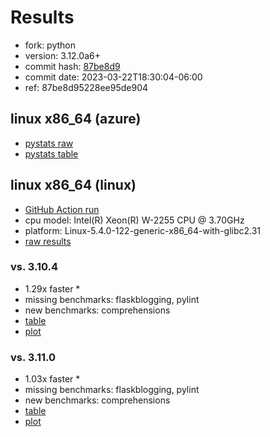 # Results

- fork: python
- version: 3.12.0a6+
- commit hash: [87be8d9](https://github.com/python/cpython/commit/87be8d9)
- commit date: 2023-03-22T18:30:04-06:00
- ref: 87be8d95228ee95de904

## linux x86_64 (azure)

- [pystats raw](bm-20230322-azure-x86_64-python-87be8d95228ee95de904-3.12.0a6%2B-87be8d9-pystats.json)
- [pystats table](bm-20230322-azure-x86_64-python-87be8d95228ee95de904-3.12.0a6%2B-87be8d9-pystats.md)

## linux x86_64 (linux)

- [GitHub Action run](https://github.com/faster-cpython/benchmarking/actions/runs/4497511965)
- cpu model: Intel(R) Xeon(R) W-2255 CPU @ 3.70GHz
- platform: Linux-5.4.0-122-generic-x86_64-with-glibc2.31
- [raw results](bm-20230322-linux-x86_64-python-87be8d95228ee95de904-3.12.0a6%2B-87be8d9.json)

### vs. 3.10.4

- 1.29x faster \*
- missing benchmarks: flaskblogging, pylint
- new benchmarks: comprehensions
- [table](bm-20230322-linux-x86_64-python-87be8d95228ee95de904-3.12.0a6%2B-87be8d9-vs-3.10.4.md)
- [plot](bm-20230322-linux-x86_64-python-87be8d95228ee95de904-3.12.0a6%2B-87be8d9-vs-3.10.4.png)

### vs. 3.11.0

- 1.03x faster \*
- missing benchmarks: flaskblogging, pylint
- new benchmarks: comprehensions
- [table](bm-20230322-linux-x86_64-python-87be8d95228ee95de904-3.12.0a6%2B-87be8d9-vs-3.11.0.md)
- [plot](bm-20230322-linux-x86_64-python-87be8d95228ee95de904-3.12.0a6%2B-87be8d9-vs-3.11.0.png)

